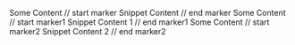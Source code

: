 Some Content
// start marker
Snippet Content
// end marker
Some Content
// start marker1
Snippet Content 1
// end marker1
Some Content
// start marker2
Snippet Content 2
// end marker2